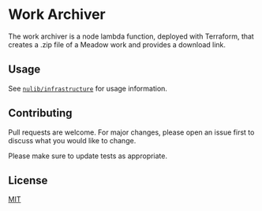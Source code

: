 # Work Archiver

The work archiver is a node lambda function, deployed with Terraform, that creates a .zip file of a Meadow work and provides a download link. 

## Usage

See [`nulib/infrastructure`](https://github.com/nulib/infrastructure/) for usage information.

## Contributing
Pull requests are welcome. For major changes, please open an issue first to discuss what you would like to change.

Please make sure to update tests as appropriate.

## License
[MIT](https://choosealicense.com/licenses/mit/)